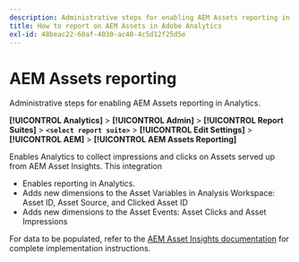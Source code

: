 ```yaml
---
description: Administrative steps for enabling AEM Assets reporting in Analytics.
title: How to report on AEM Assets in Adobe Analytics
exl-id: 48beac22-60af-4030-ac40-4c5d12f25d5e
---
```

# AEM Assets reporting

Administrative steps for enabling AEM Assets reporting in Analytics.

 **[!UICONTROL Analytics]** > **[!UICONTROL Admin]** > **[!UICONTROL Report Suites]** > **`<select report suite>`** > **[!UICONTROL Edit Settings]** > **[!UICONTROL AEM]** > **[!UICONTROL AEM Assets Reporting]**

Enables Analytics to collect impressions and clicks on Assets served up from AEM Asset Insights. This integration

* Enables reporting in Analytics.
* Adds new dimensions to the Asset Variables in Analysis Workspace: Asset ID, Asset Source, and Clicked Asset ID 
* Adds new dimensions to the Asset Events: Asset Clicks and Asset Impressions

For data to be populated, refer to the [AEM Asset Insights documentation](https://experienceleague.adobe.com/docs/experience-manager-cloud-service/assets/manage/assets-insights.html?lang=en) for complete implementation instructions.
